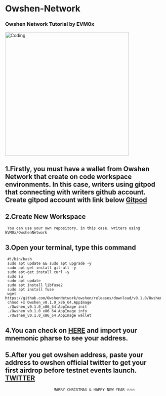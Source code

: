 # Owshen-Network
### Owshen Network Tutorial by EVM0x

<img align="center" alt="Coding" width="400" src="https://mir-s3-cdn-cf.behance.net/project_modules/hd/06f21a161921919.63cd7887d0a70.gif">

## 1.Firstly, you must have a wallet from Owshen Network that create on code workspace environments. In this case, writers using gitpod that connecting with writers github account. Create gitpod account with link below [Gitpod](https://www.gitpod.io/)


## 2.Create New Workspace 
     You can use your own repository, in this case, writers using EVM0x/OwshenNetwork


## 3.Open your terminal, type this command
     #!/bin/bash 
     sudo apt update && sudo apt upgrade -y
     sudo apt-get install git-all -y
     sudo apt-get install curl -y
     sudo su
     sudo apt update
     sudo apt install libfuse2
     sudo apt install fuse
     wget https://github.com/OwshenNetwork/owshen/releases/download/v0.1.0/Owshen_v0.1.0_x86_64.AppImage
     chmod +x Owshen_v0.1.0_x86_64.AppImage
     ./Owshen_v0.1.0_x86_64.AppImage init
     ./Owshen_v0.1.0_x86_64.AppImage info
     ./Owshen_v0.1.0_x86_64.AppImage wallet

## 4.You can check on [HERE](http://127.0.0.1:9000) and import your mnemonic pharse to see your address.


## 5.After you get owshen address, paste your address to owshen official twitter to get your first airdrop before testnet events launch. [TWITTER](https://twitter.com/OwshenNetwork/status/1739258666199449979?t=YC4moHVHaCZfC96-ahMWvw&s=19)


                          MARRY CHRISTMAS & HAPPY NEW YEAR 🔥🔥🔥
